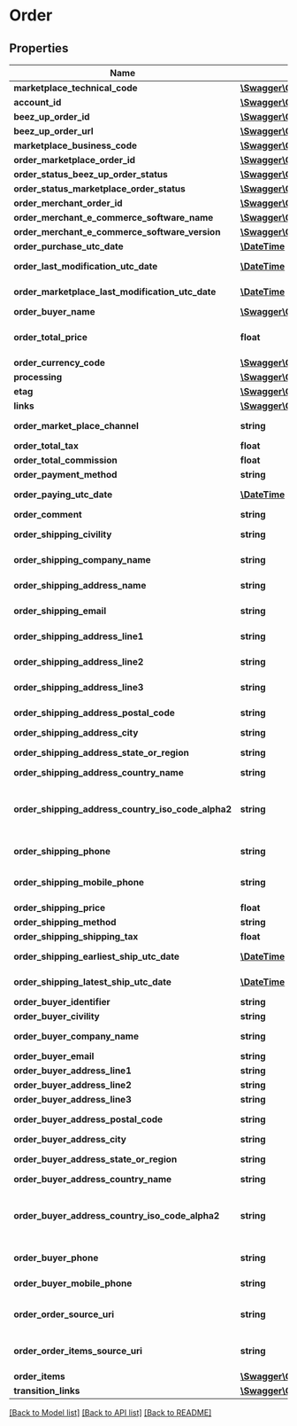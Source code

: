 # Order

## Properties
Name | Type | Description | Notes
------------ | ------------- | ------------- | -------------
**marketplace_technical_code** | [**\Swagger\Client\Model\MarketplaceTechnicalCode**](MarketplaceTechnicalCode.md) |  | 
**account_id** | [**\Swagger\Client\Model\AccountId**](AccountId.md) |  | 
**beez_up_order_id** | [**\Swagger\Client\Model\BeezUPOrderId**](BeezUPOrderId.md) |  | 
**beez_up_order_url** | [**\Swagger\Client\Model\BeezUPCommonHttpUrl**](BeezUPCommonHttpUrl.md) |  | [optional] 
**marketplace_business_code** | [**\Swagger\Client\Model\MarketplaceBusinessCode**](MarketplaceBusinessCode.md) |  | 
**order_marketplace_order_id** | [**\Swagger\Client\Model\MarketplaceOrderId**](MarketplaceOrderId.md) |  | 
**order_status_beez_up_order_status** | [**\Swagger\Client\Model\BeezUPOrderStatus**](BeezUPOrderStatus.md) |  | 
**order_status_marketplace_order_status** | [**\Swagger\Client\Model\MarketplaceOrderStatus**](MarketplaceOrderStatus.md) |  | [optional] 
**order_merchant_order_id** | [**\Swagger\Client\Model\OrderMerchantOrderId**](OrderMerchantOrderId.md) |  | [optional] 
**order_merchant_e_commerce_software_name** | [**\Swagger\Client\Model\OrderMerchantECommerceSoftwareName**](OrderMerchantECommerceSoftwareName.md) |  | [optional] 
**order_merchant_e_commerce_software_version** | [**\Swagger\Client\Model\OrderMerchantECommerceSoftwareVersion**](OrderMerchantECommerceSoftwareVersion.md) |  | [optional] 
**order_purchase_utc_date** | [**\DateTime**](\DateTime.md) | The purchase date of this order | 
**order_last_modification_utc_date** | [**\DateTime**](\DateTime.md) | The last modification UTC date done by BeezUP of this order | 
**order_marketplace_last_modification_utc_date** | [**\DateTime**](\DateTime.md) | The last modification UTC date done by the marketplace on this order | 
**order_buyer_name** | [**\Swagger\Client\Model\OrderBuyerName**](OrderBuyerName.md) |  | [optional] 
**order_total_price** | **float** | The total price of this order (corresponding to the amount paid by the customer) | [optional] 
**order_currency_code** | [**\Swagger\Client\Model\BeezUPCommonCurrencyCode**](BeezUPCommonCurrencyCode.md) |  | [optional] 
**processing** | [**\Swagger\Client\Model\Processing**](Processing.md) |  | 
**etag** | [**\Swagger\Client\Model\Etag**](Etag.md) |  | 
**links** | [**\Swagger\Client\Model\OrderLinks**](OrderLinks.md) |  | 
**order_market_place_channel** | **string** | Useful to identify the origin of the order. For example in Amazon. | [optional] 
**order_total_tax** | **float** | The total tax of this order | [optional] 
**order_total_commission** | **float** | The total commission of this order | [optional] 
**order_payment_method** | **string** | The payment method of this order | [optional] 
**order_paying_utc_date** | [**\DateTime**](\DateTime.md) | The UTC date of the payment of this order | [optional] 
**order_comment** | **string** | The comment associated to this order | [optional] 
**order_shipping_civility** | **string** | The civility of the person in the shipping address for this order | [optional] 
**order_shipping_company_name** | **string** | The company name of the shipping address for this order | [optional] 
**order_shipping_address_name** | **string** | The name of the person in the shipping address for this order | [optional] 
**order_shipping_email** | **string** | The email of the person in the shipping address for this order | [optional] 
**order_shipping_address_line1** | **string** | The shipping address line 1 of this order | [optional] 
**order_shipping_address_line2** | **string** | The shipping address line 2 of this order | [optional] 
**order_shipping_address_line3** | **string** | The shipping address line 3 of this order | [optional] 
**order_shipping_address_postal_code** | **string** | The shipping address postal code of this order | [optional] 
**order_shipping_address_city** | **string** | The shipping address city of this order | [optional] 
**order_shipping_address_state_or_region** | **string** | The shipping address state or region of this order | [optional] 
**order_shipping_address_country_name** | **string** | The shipping address country name | [optional] 
**order_shipping_address_country_iso_code_alpha2** | **string** | The shipping address country iso code alpha 2 (see http://en.wikipedia.org/wiki/ISO_3166-1_alpha-2#Decoding_table for more details) | [optional] 
**order_shipping_phone** | **string** | The phone number of the person in the shipping address for this order | [optional] 
**order_shipping_mobile_phone** | **string** | The mobile phone number of the person in the shipping address for this order | [optional] 
**order_shipping_price** | **float** | The shipping price of this order | [optional] 
**order_shipping_method** | **string** | The shipping method of this order | [optional] 
**order_shipping_shipping_tax** | **float** | The shipping tax for this order | [optional] 
**order_shipping_earliest_ship_utc_date** | [**\DateTime**](\DateTime.md) | The UTC date of the earliest ship for this order | [optional] 
**order_shipping_latest_ship_utc_date** | [**\DateTime**](\DateTime.md) | The UTC date of the latest ship for this order | [optional] 
**order_buyer_identifier** | **string** | The buyer identifier for this order | [optional] 
**order_buyer_civility** | **string** | The buyer civility for this order | [optional] 
**order_buyer_company_name** | **string** | The buyer company name for this order | [optional] 
**order_buyer_email** | **string** | The email of the buyer for this order | [optional] 
**order_buyer_address_line1** | **string** | The Buyer address line 1 of this order | [optional] 
**order_buyer_address_line2** | **string** | The Buyer address line 2 of this order | [optional] 
**order_buyer_address_line3** | **string** | The Buyer address line 3 of this order | [optional] 
**order_buyer_address_postal_code** | **string** | The Buyer address postal code of this order | [optional] 
**order_buyer_address_city** | **string** | The Buyer address city of this order | [optional] 
**order_buyer_address_state_or_region** | **string** | The Buyer address state or region of this order | [optional] 
**order_buyer_address_country_name** | **string** | The Buyer address country name | [optional] 
**order_buyer_address_country_iso_code_alpha2** | **string** | The Buyer address country iso code alpha 2 (see http://en.wikipedia.org/wiki/ISO_3166-1_alpha-2#Decoding_table for more details) | [optional] 
**order_buyer_phone** | **string** | The phone number of the buyer for this order | [optional] 
**order_buyer_mobile_phone** | **string** | The mobile phone number of the buyer for this order | [optional] 
**order_order_source_uri** | **string** | Technical information: The url to the source of this order. We received this information from the marketplace. | [optional] 
**order_order_items_source_uri** | **string** | Technical information: The url to the source of this order items. We received this information from the marketplace. | [optional] 
**order_items** | [**\Swagger\Client\Model\OrderItem[]**](OrderItem.md) |  | 
**transition_links** | [**\Swagger\Client\Model\OrderTransitionLinks**](OrderTransitionLinks.md) |  | 

[[Back to Model list]](../README.md#documentation-for-models) [[Back to API list]](../README.md#documentation-for-api-endpoints) [[Back to README]](../README.md)


